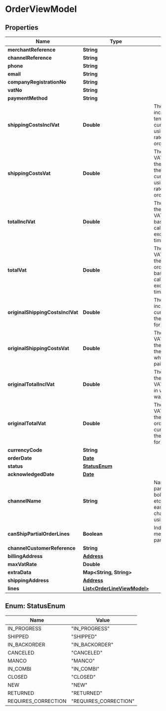 
# OrderViewModel

## Properties
Name | Type | Description | Notes
------------ | ------------- | ------------- | -------------
**merchantReference** | **String** |  | 
**channelReference** | **String** |  |  [optional]
**phone** | **String** |  |  [optional]
**email** | **String** |  | 
**companyRegistrationNo** | **String** |  |  [optional]
**vatNo** | **String** |  |  [optional]
**paymentMethod** | **String** |  |  [optional]
**shippingCostsInclVat** | **Double** | The shipping fee including VAT              (in the tenant&#39;s base currency calculated using the exchange rate at the time of ordering). |  [optional]
**shippingCostsVat** | **Double** | The total amount of VAT charged over the shipping fee              (in the tenant&#39;s base currency calculated using the exchange rate at the time of ordering). |  [optional]
**totalInclVat** | **Double** | The total value of the order including VAT              (in the tenant&#39;s base currency calculated using the exchange rate at the time of ordering). |  [optional]
**totalVat** | **Double** | The total amount of VAT charged over the total value of te order              (in the tenant&#39;s base currency calculated using the exchange rate at the time of ordering). |  [optional]
**originalShippingCostsInclVat** | **Double** | The shipping fee including VAT              (in the currency in which the order was paid for). |  [optional]
**originalShippingCostsVat** | **Double** | The total amount of VAT charged over the shipping fee              (in the currency in which the order was paid for). |  [optional]
**originalTotalInclVat** | **Double** | The total value of the order including VAT              (in the currency in which the order was paid for). |  [optional]
**originalTotalVat** | **Double** | The total amount of VAT charged over the total value of te order              (in the currency in which the order was paid for). |  [optional]
**currencyCode** | **String** |  | 
**orderDate** | [**Date**](Date.md) |  |  [optional]
**status** | [**StatusEnum**](#StatusEnum) |  |  [optional]
**acknowledgedDate** | [**Date**](Date.md) |  |  [optional]
**channelName** | **String** | Name of channel party (ie bol/vergelijk/amazon etc), used to make it easier to identify channels when using the api. |  [optional]
**canShipPartialOrderLines** | **Boolean** | Indicates if the merchant can ship partial orderlines. |  [optional]
**channelCustomerReference** | **String** |  |  [optional]
**billingAddress** | [**Address**](Address.md) |  | 
**maxVatRate** | **Double** |  |  [optional]
**extraData** | **Map&lt;String, String&gt;** |  |  [optional]
**shippingAddress** | [**Address**](Address.md) |  | 
**lines** | [**List&lt;OrderLineViewModel&gt;**](OrderLineViewModel.md) |  | 


<a name="StatusEnum"></a>
## Enum: StatusEnum
Name | Value
---- | -----
IN_PROGRESS | &quot;IN_PROGRESS&quot;
SHIPPED | &quot;SHIPPED&quot;
IN_BACKORDER | &quot;IN_BACKORDER&quot;
CANCELED | &quot;CANCELED&quot;
MANCO | &quot;MANCO&quot;
IN_COMBI | &quot;IN_COMBI&quot;
CLOSED | &quot;CLOSED&quot;
NEW | &quot;NEW&quot;
RETURNED | &quot;RETURNED&quot;
REQUIRES_CORRECTION | &quot;REQUIRES_CORRECTION&quot;



